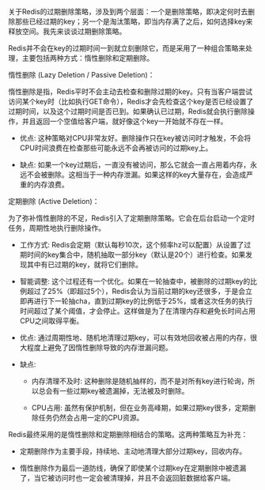 关于Redis的过期删除策略，涉及到两个层面：一个是删除策略，即决定何时去删除那些已经过期的key；另一个是淘汰策略，即当内存满了之后，如何选择key来释放空间。我先来谈谈过期删除策略。

Redis并不会在key的过期时间一到就立刻删除它，而是采用了一种组合策略来处理，主要包括两种方式：惰性删除和定期删除。

惰性删除 (Lazy Deletion / Passive Deletion)：

惰性删除是指，Redis平时不会主动去检查和删除过期的key。只有当客户端尝试访问某个key时（比如执行GET命令），Redis才会先检查这个key是否已经设置了过期时间，以及这个过期时间是否已到。如果确认已过期，Redis就会执行删除操作，并且返回一个空值给客户端，就好像这个key一开始就不存在一样。

- 优点: 这种策略对CPU非常友好。删除操作只在key被访问时才触发，不会将CPU时间浪费在检查那些可能永远不会再被访问的过期key上。
    
- 缺点: 如果一个key过期后，一直没有被访问，那么它就会一直占用着内存，永远不会被删除。这相当于一种内存泄漏。如果这样的key大量存在，会造成严重的内存浪费。
    

定期删除 (Active Deletion)：

为了弥补惰性删除的不足，Redis引入了定期删除策略。它会在后台启动一个定时任务，周期性地执行删除操作。

- 工作方式: Redis会定期（默认每秒10次，这个频率hz可以配置）从设置了过期时间的key集合中，随机抽取一部分key（默认是20个）进行检查。如果发现其中有已过期的key，就将它们删除。
    
- 智能调整: 这个过程还有一个优化。如果在一轮抽查中，被删除的过期key的比例超过了25%（即超过5个），Redis会认为当前过期的key还很多，于是会立即再进行下一轮抽cha，直到过期key的比例低于25%，或者这次任务的执行时间超过了某个阈值，才会停止。这样做是为了在清理内存和避免长时间占用CPU之间取得平衡。
    
- 优点: 通过周期性地、随机地清理过期key，可以有效地回收被占用的内存，很大程度上避免了因惰性删除导致的内存泄漏问题。
    
- 缺点:
    
    - 内存清理不及时: 这种删除是随机抽样的，而不是对所有key进行轮询，所以总会有一些过期key被遗漏掉，无法被及时删除。
        
    - CPU占用: 虽然有保护机制，但在业务高峰期，如果过期key很多，定期删除任务仍然会占用一定的CPU资源。
        

Redis最终采用的是惰性删除和定期删除相结合的策略。这两种策略互为补充：

- 定期删除作为主要手段，持续地、主动地清理大部分过期key，回收内存。
    
- 惰性删除作为最后一道防线，确保了即使某个过期key在定期删除中被遗漏了，当它被访问时也一定会被清理掉，并且不会返回脏数据给客户端。
    

